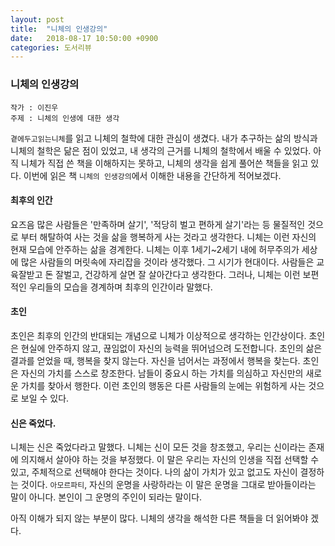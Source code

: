 ```yaml
---
layout: post
title:  "니체의 인생강의"
date:   2018-08-17 10:50:00 +0900
categories: 도서리뷰
---
```


### 니체의 인생강의

~~~
작가 : 이진우
주제 : 니체의 인생에 대한 생각
~~~

`곁에두고읽는니체`를 읽고 니체의 철학에 대한 관심이 생겼다. 내가 추구하는 삶의 방식과 니체의 철학은 닮은 점이 있었고, 내 생각의 근거를 니체의 철학에서 배울 수 있었다. 아직 니체가 직접 쓴 책을 이해하지는 못하고, 니체의 생각을 쉽게 풀어쓴 책들을 읽고 있다. 이번에 읽은 책 `니체의 인생강의`에서 이해한 내용을 간단하게 적어보겠다. 

#### 최후의 인간

요즈음 많은 사람들은 '만족하며 살기', '적당히 벌고 편하게 살기'라는 등 물질적인 것으로 부터 해탈하여 사는 것을 삶을 행복하게 사는 것라고 생각한다. 니체는 이런 자신의 현재 모습에 안주하는 삶을 경계한다. 니체는 이후 1세기~2세기 내에 허무주의가 세상에 많은 사람들의 머릿속에 자리잡을 것이라 생각했다. 그 시기가 현대이다. 사람들은 교육잘받고 돈 잘벌고, 건강하게 살면 잘 살아간다고 생각한다. 그러나, 니체는 이런 보편적인 우리들의 모습을 경계하며 최후의 인간이라 말했다. 

#### 초인

초인은 최후의 인간의 반대되는 개념으로 니체가 이상적으로 생각하는 인간상이다. 초인은 현실에 안주하지 않고, 끊임없이 자신의 능력을 뛰어넘으려 도전합니다. 초인의 삶은 결과를 얻었을 때, 행복을 찾지 않는다. 자신을 넘어서는 과정에서 행복을 찾는다. 초인은 자신의 가치를 스스로 창조한다. 남들이 중요시 하는 가치를 의심하고 자신만의 새로운 가치를 찾아서 행한다. 이런 초인의 행동은 다른 사람들의 눈에는 위험하게 사는 것으로 보일 수 있다.  

#### 신은 죽었다.

니체는 신은 죽었다라고 말했다. 니체는 신이 모든 것을 창조했고, 우리는 신이라는 존재에 의지해서 살아야 하는 것을 부정했다. 이 말은 우리는 자신의 인생을 직접 선택할 수 있고, 주체적으로 선택해야 한다는 것이다. 나의 삶이 가치가 있고 없고도 자신이 결정하는 것이다. `아모르파티`, 자신의 운명을 사랑하라는 이 말은 운명을 그대로 받아들이라는 말이 아니다. 본인이 그 운명의 주인이 되라는 말이다. 

아직 이해가 되지 않는 부분이 많다. 니체의 생각을 해석한 다른 책들을 더 읽어봐야 겠다. 